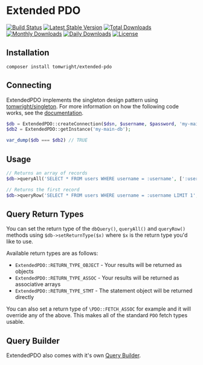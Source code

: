 # Extended PDO

[![Build Status](https://travis-ci.org/TomWright/ExtendedPDO.svg?branch=master)](https://travis-ci.org/TomWright/ExtendedPDO)
[![Latest Stable Version](https://poser.pugx.org/tomwright/extended-pdo/v/stable)](https://packagist.org/packages/tomwright/extended-pdo)
[![Total Downloads](https://poser.pugx.org/tomwright/extended-pdo/downloads)](https://packagist.org/packages/tomwright/extended-pdo)
[![Monthly Downloads](https://poser.pugx.org/tomwright/extended-pdo/d/monthly)](https://packagist.org/packages/tomwright/extended-pdo)
[![Daily Downloads](https://poser.pugx.org/tomwright/extended-pdo/d/daily)](https://packagist.org/packages/tomwright/extended-pdo)
[![License](https://poser.pugx.org/tomwright/extended-pdo/license.svg)](https://packagist.org/packages/tomwright/extended-pdo)

## Installation

```
composer install tomwright/extended-pdo
```

## Connecting

ExtendedPDO implements the singleton design pattern using [tomwright/singleton](https://github.com/TomWright/Singleton).
For more information on how the following code works, see the [documentation](https://github.com/TomWright/Singleton).

```php
$db = ExtendedPDO::createConnection($dsn, $username, $password, 'my-main-db');
$db2 = ExtendedPDO::getInstance('my-main-db');

var_dump($db === $db2) // TRUE
```

## Usage
```php
// Returns an array of records
$db->queryAll('SELECT * FROM users WHERE username = :username', [':username' => 'Tom']);

// Returns the first record
$db->queryRow('SELECT * FROM users WHERE username = :username LIMIT 1', [':username' => 'Tom']);
```

## Query Return Types
You can set the return type of the `dbQuery()`, `queryAll()` and `queryRow()` methods using `$db->setReturnType($x)` where `$x` is the return type you'd like to use.

Available return types are as follows:

- `ExtendedPDO::RETURN_TYPE_OBJECT` - Your results will be returned as objects
- `ExtendedPDO::RETURN_TYPE_ASSOC` - Your results will be returned as associative arrays
- `ExtendedPDO::RETURN_TYPE_STMT` - The statement object will be returned directly

You can also set a return type of `\PDO::FETCH_ASSOC` for example and it will override any of the above. This makes all of the standard `PDO` fetch types usable.

## Query Builder

ExtendedPDO also comes with it's own [Query Builder](https://github.com/TomWright/QueryBuilderPHP).
